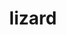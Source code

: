---
title: "lizard"
layout: cache
categories: [package, develop-2024-01-21]
meta: {"versions": ["1.0"], "compilers": ["cce@=15.0.1", "gcc@=10.3.0", "gcc@=11.1.0", "gcc@=11.4.0", "gcc@=7.3.1", "gcc@=9.4.0"], "oss": ["amzn2", "rhel8", "sle_hpc15", "ubuntu20.04", "ubuntu22.04"], "platforms": ["linux"], "targets": ["aarch64", "neoverse_n1", "neoverse_v1", "ppc64le", "x86_64_v3", "x86_64_v4", "zen4"], "stacks": ["aws-isc", "aws-isc-aarch64", "data-vis-sdk", "e4s", "e4s-aarch64", "e4s-cray-rhel", "e4s-cray-sles", "e4s-neoverse_v1", "e4s-power", "e4s-rocm-external", "root"], "num_specs": 10, "num_specs_by_stack": {"root": 10, "aws-isc-aarch64": 2, "aws-isc": 1, "e4s-cray-rhel": 1, "e4s-cray-sles": 1, "e4s-neoverse_v1": 1, "e4s-power": 1, "data-vis-sdk": 1, "e4s-rocm-external": 1, "e4s": 1, "e4s-aarch64": 1}}
spec_details: [{"hash": "43ik4k2mh3fogzaitiactulefapwgyb7", "compiler": "gcc@=7.3.1", "versions": ["1.0"], "os": "amzn2", "platform": "linux", "target": "aarch64", "variants": ["build_system=makefile", "patches=4895619"], "stacks": ["root", "aws-isc-aarch64"], "size": "-", "tarball": "https://binaries.spack.io/releases/develop-2024-01-21/build_cache/linux-amzn2-aarch64/gcc-7.3.1/lizard-1.0/linux-amzn2-aarch64-gcc-7.3.1-lizard-1.0-43ik4k2mh3fogzaitiactulefapwgyb7.spack"}, {"hash": "eijzb3jmagpjs7qscfwojpu2a7tgsxkk", "compiler": "gcc@=7.3.1", "versions": ["1.0"], "os": "amzn2", "platform": "linux", "target": "x86_64_v3", "variants": ["build_system=makefile", "patches=4895619"], "stacks": ["aws-isc", "root"], "size": "-", "tarball": "https://binaries.spack.io/releases/develop-2024-01-21/build_cache/linux-amzn2-x86_64_v3/gcc-7.3.1/lizard-1.0/linux-amzn2-x86_64_v3-gcc-7.3.1-lizard-1.0-eijzb3jmagpjs7qscfwojpu2a7tgsxkk.spack"}, {"hash": "t5n5e6wk6jt7g2xhlf6dppti4popx4xn", "compiler": "gcc@=7.3.1", "versions": ["1.0"], "os": "amzn2", "platform": "linux", "target": "neoverse_n1", "variants": ["build_system=makefile", "patches=4895619"], "stacks": ["root", "aws-isc-aarch64"], "size": "-", "tarball": "https://binaries.spack.io/releases/develop-2024-01-21/build_cache/linux-amzn2-neoverse_n1/gcc-7.3.1/lizard-1.0/linux-amzn2-neoverse_n1-gcc-7.3.1-lizard-1.0-t5n5e6wk6jt7g2xhlf6dppti4popx4xn.spack"}, {"hash": "h5tublldffzw4sopcenhhmja26naklzv", "compiler": "cce@=15.0.1", "versions": ["1.0"], "os": "rhel8", "platform": "linux", "target": "zen4", "variants": ["build_system=makefile", "patches=4895619"], "stacks": ["e4s-cray-rhel", "root"], "size": "-", "tarball": "https://binaries.spack.io/releases/develop-2024-01-21/build_cache/linux-rhel8-zen4/cce-15.0.1/lizard-1.0/linux-rhel8-zen4-cce-15.0.1-lizard-1.0-h5tublldffzw4sopcenhhmja26naklzv.spack"}, {"hash": "ogrqnqamodfzhz3xa4q5n3rua5i2w64t", "compiler": "gcc@=10.3.0", "versions": ["1.0"], "os": "sle_hpc15", "platform": "linux", "target": "x86_64_v4", "variants": ["build_system=makefile", "patches=4895619"], "stacks": ["e4s-cray-sles", "root"], "size": "-", "tarball": "https://binaries.spack.io/releases/develop-2024-01-21/build_cache/linux-sle_hpc15-x86_64_v4/gcc-10.3.0/lizard-1.0/linux-sle_hpc15-x86_64_v4-gcc-10.3.0-lizard-1.0-ogrqnqamodfzhz3xa4q5n3rua5i2w64t.spack"}, {"hash": "xjsepwriyot2l2sv4z3qhf7tdgv2ba6y", "compiler": "gcc@=11.4.0", "versions": ["1.0"], "os": "ubuntu20.04", "platform": "linux", "target": "neoverse_v1", "variants": ["build_system=makefile", "patches=4895619"], "stacks": ["e4s-neoverse_v1", "root"], "size": "-", "tarball": "https://binaries.spack.io/releases/develop-2024-01-21/build_cache/linux-ubuntu20.04-neoverse_v1/gcc-11.4.0/lizard-1.0/linux-ubuntu20.04-neoverse_v1-gcc-11.4.0-lizard-1.0-xjsepwriyot2l2sv4z3qhf7tdgv2ba6y.spack"}, {"hash": "zsidnhkpfta6onpkf6d6qqcaltayrm6c", "compiler": "gcc@=9.4.0", "versions": ["1.0"], "os": "ubuntu20.04", "platform": "linux", "target": "ppc64le", "variants": ["build_system=makefile", "patches=4895619"], "stacks": ["e4s-power", "root"], "size": "-", "tarball": "https://binaries.spack.io/releases/develop-2024-01-21/build_cache/linux-ubuntu20.04-ppc64le/gcc-9.4.0/lizard-1.0/linux-ubuntu20.04-ppc64le-gcc-9.4.0-lizard-1.0-zsidnhkpfta6onpkf6d6qqcaltayrm6c.spack"}, {"hash": "ieehznxwjpql6odc7sgnzgncmmiflco5", "compiler": "gcc@=11.1.0", "versions": ["1.0"], "os": "ubuntu20.04", "platform": "linux", "target": "x86_64_v3", "variants": ["build_system=makefile", "patches=4895619"], "stacks": ["data-vis-sdk", "root"], "size": "-", "tarball": "https://binaries.spack.io/releases/develop-2024-01-21/build_cache/linux-ubuntu20.04-x86_64_v3/gcc-11.1.0/lizard-1.0/linux-ubuntu20.04-x86_64_v3-gcc-11.1.0-lizard-1.0-ieehznxwjpql6odc7sgnzgncmmiflco5.spack"}, {"hash": "3ij6x3a2jwtfwyytak3x45mtb6d4rtjw", "compiler": "gcc@=11.4.0", "versions": ["1.0"], "os": "ubuntu20.04", "platform": "linux", "target": "x86_64_v3", "variants": ["build_system=makefile", "patches=4895619"], "stacks": ["e4s-rocm-external", "e4s", "root"], "size": "-", "tarball": "https://binaries.spack.io/releases/develop-2024-01-21/build_cache/linux-ubuntu20.04-x86_64_v3/gcc-11.4.0/lizard-1.0/linux-ubuntu20.04-x86_64_v3-gcc-11.4.0-lizard-1.0-3ij6x3a2jwtfwyytak3x45mtb6d4rtjw.spack"}, {"hash": "43gdzmvfnqm363kry5ouwzmourhoz2kz", "compiler": "gcc@=11.4.0", "versions": ["1.0"], "os": "ubuntu22.04", "platform": "linux", "target": "aarch64", "variants": ["build_system=makefile", "patches=4895619"], "stacks": ["e4s-aarch64", "root"], "size": "-", "tarball": "https://binaries.spack.io/releases/develop-2024-01-21/build_cache/linux-ubuntu22.04-aarch64/gcc-11.4.0/lizard-1.0/linux-ubuntu22.04-aarch64-gcc-11.4.0-lizard-1.0-43gdzmvfnqm363kry5ouwzmourhoz2kz.spack"}]
---